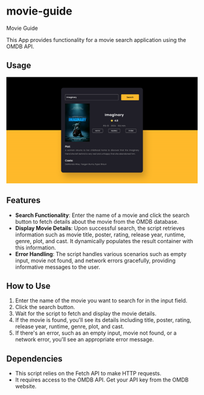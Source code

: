 # movie-guide
Movie Guide

This App provides functionality for a movie search application using the OMDB API.

## Usage

![Movie Hub](./assets/images/movieHub.png)

## Features

- **Search Functionality**: Enter the name of a movie and click the search button to fetch details about the movie from the OMDB database.
- **Display Movie Details**: Upon successful search, the script retrieves information such as movie title, poster, rating, release year, runtime, genre, plot, and cast. It dynamically populates the result container with this information.
- **Error Handling**: The script handles various scenarios such as empty input, movie not found, and network errors gracefully, providing informative messages to the user.

## How to Use

1. Enter the name of the movie you want to search for in the input field.
2. Click the search button.
3. Wait for the script to fetch and display the movie details.
4. If the movie is found, you'll see its details including title, poster, rating, release year, runtime, genre, plot, and cast.
5. If there's an error, such as an empty input, movie not found, or a network error, you'll see an appropriate error message.

## Dependencies

- This script relies on the Fetch API to make HTTP requests.
- It requires access to the OMDB API. Get your API key from the OMDB website.